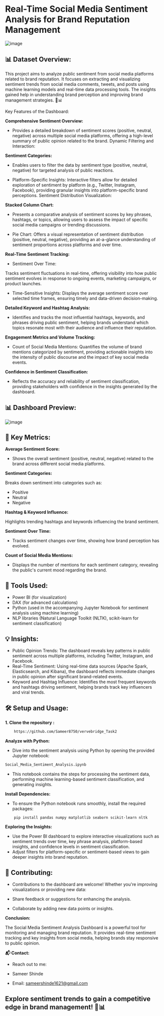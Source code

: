 # Real-Time Social Media Sentiment Analysis for Brand Reputation Management


![image](https://github.com/user-attachments/assets/e9b99f32-26f9-49f7-b6b1-da775cda031d)


## 📊 Dataset Overview:

This project aims to analyze public sentiment from social media platforms related to brand reputation. It focuses on extracting and visualizing sentiment trends from social media comments, tweets, and posts using machine learning models and real-time data processing tools. The insights gained help in understanding brand perception and improving brand management strategies. 💬📊

Key Features of the Dashboard:

**Comprehensive Sentiment Overview:**

- Provides a detailed breakdown of sentiment scores (positive, neutral, negative) across multiple social media platforms, offering a high-level summary of public opinion related to the brand.
Dynamic Filtering and Interaction:

**Sentiment Categories:**

- Enables users to filter the data by sentiment type (positive, neutral, negative) for targeted analysis of public reactions.

- Platform-Specific Insights: Interactive filters allow for detailed exploration of sentiment by platform (e.g., Twitter, Instagram, Facebook), providing granular insights into platform-specific brand perceptions.
Sentiment Distribution Visualization:

**Stacked Column Chart:**

- Presents a comparative analysis of sentiment scores by key phrases, hashtags, or topics, allowing users to assess the impact of specific social media campaigns or trending discussions.

- Pie Chart: Offers a visual representation of sentiment distribution (positive, neutral, negative), providing an at-a-glance understanding of sentiment proportions across platforms and over time.

**Real-Time Sentiment Tracking:**

- Sentiment Over Time: 

Tracks sentiment fluctuations in real-time, offering visibility into how public sentiment evolves in response to ongoing events, marketing campaigns, or product launches.

- Time-Sensitive Insights: Displays the average sentiment score over selected time frames, ensuring timely and data-driven decision-making.

**Detailed Keyword and Hashtag Analysis:**

- Identifies and tracks the most influential hashtags, keywords, and phrases driving public sentiment, helping brands understand which topics resonate most with their audience and influence their reputation.

**Engagement Metrics and Volume Tracking:**

- Count of Social Media Mentions: Quantifies the volume of brand mentions categorized by sentiment, providing actionable insights into the intensity of public discourse and the impact of key social media events.

**Confidence in Sentiment Classification:**

- Reflects the accuracy and reliability of sentiment classification, providing stakeholders with confidence in the insights generated by the dashboard.

## 📊 Dashboard Preview:

![image](https://github.com/user-attachments/assets/a889219b-4367-43d4-9c71-5b572291386b)

## 🚀 Key Metrics:

**Average Sentiment Score:** 

- Shows the overall sentiment (positive, neutral, negative) related to the brand across different social media platforms.
 
**Sentiment Categories:**

Breaks down sentiment into categories such as:
- Positive
- Neutral
- Negative

**Hashtag & Keyword Influence:**

Highlights trending hashtags and keywords influencing the brand sentiment.

**Sentiment Over Time:**

- Tracks sentiment changes over time, showing how brand perception has evolved.

**Count of Social Media Mentions:**

- Displays the number of mentions for each sentiment category, revealing the public's current mood regarding the brand.

## 🧰 Tools Used:

- Power BI (for visualization)
- DAX (for advanced calculations)
- Python (used in the accompanying Jupyter Notebook for sentiment analysis using machine learning)
- NLP libraries (Natural Language Toolkit (NLTK), scikit-learn for sentiment classification)

## 💡 Insights:

- Public Opinion Trends: The dashboard reveals key patterns in public sentiment across multiple platforms, including Twitter, Instagram, and Facebook.
- Real-Time Sentiment: Using real-time data sources (Apache Spark, Elasticsearch, and Kibana), the dashboard reflects immediate changes in public opinion after significant brand-related events.
- Keyword and Hashtag Influence: Identifies the most frequent keywords and hashtags driving sentiment, helping brands track key influencers and viral trends.

## 🛠️ Setup and Usage:

**1. Clone the repository :**

```bash
    https://github.com/Sameer8750/vervebridge_Task2
```

**Analyze with Python:** 

- Dive into the sentiment analysis using Python by opening the provided Jupyter notebook:

```bash
Social_Media_Sentiment_Analysis.ipynb
```

- This notebook contains the steps for processing the sentiment data, performing machine learning-based sentiment classification, and generating insights.

**Install Dependencies:**

- To ensure the Python notebook runs smoothly, install the required packages:

```bash
    pip install pandas numpy matplotlib seaborn scikit-learn nltk
```

**Exploring the Insights:**

- Use the Power BI dashboard to explore interactive visualizations such as sentiment trends over time, key phrase analysis, platform-based insights, and confidence levels in sentiment classification.
- Adjust filters for platform-specific or sentiment-based views to gain deeper insights into brand reputation.

## 🤝 Contributing:

- Contributions to the dashboard are welcome! Whether you're improving visualizations or providing new data:

- Share feedback or suggestions for enhancing the analysis.
- Collaborate by adding new data points or insights.

**Conclusion:**

The Social Media Sentiment Analysis Dashboard is a powerful tool for monitoring and managing brand reputation. It provides real-time sentiment tracking and key insights from social media, helping brands stay responsive to public opinion.

**📬 Contact:**

- Reach out to me:

- Sameer Shinde
- Email: sameershinde1621@gmail.com

## Explore sentiment trends to gain a competitive edge in brand management! 💬📊










